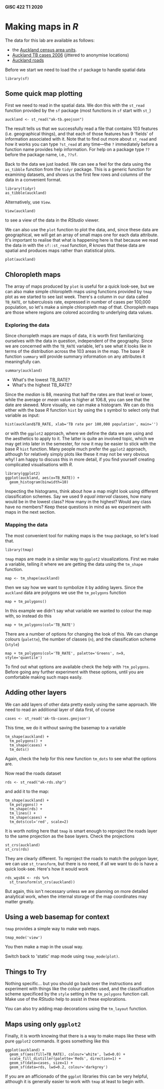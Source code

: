 #### GISC 422 T1 2020
# Making maps in *R*
The data for this lab are available as follows:
+ the [Auckland census area units](https://github.com/DOSull/GISC-422/blob/master/labs/week-02/ak-tb.geojson).
+ [Auckland TB cases 2006](https://github.com/DOSull/GISC-422/blob/master/labs/week-02/ak-tb-cases.geojson) (jittered to anonymise locations)
+ [Auckland roads](https://github.com/DOSull/GISC-422/blob/master/labs/week-02/ak-rds.zip?raw=true)

Before we start we need to load the `sf` package to handle spatial data
```{r}
library(sf)
```

## Some quick map plotting
First we need to read in the spatial data. We don this with the `st_read` function provided by the `sf` package (most functions in `sf` start with `st_`)
```{r}
auckland <- st_read("ak-tb.geojson")
```

The result tells us that we successfully read a file that contains 103 features (i.e. geographical things), and that each of those features has 9 'fields' of information associated with it. Note that to find out more about `st_read` and how it works you can type `?st_read` at any time&mdash;the `?` immediately before a function name provides help information. For help on a package type `??` before the package name, i.e., `??sf`.

Back to the data we just loaded. We can see a feel for the data using the `as_tibble` function from the `tidyr` package. This is a generic function for examining datasets, and shows us the first few rows and columns of the data in a convenient format.

```{r}
library(tidyr)
as_tibble(auckland)
```

Alternatively, use `View`.

```{r}
View(auckland)
```

to see a view of the data in the *RStudio* viewer.

We can also use the `plot` function to plot the data, and, since these data are geographical, we will get an array of small maps one for each data attribute. It's important to realise that what is happening here is that because we read the data in with the `sf::st_read` function, *R* knows that these data are spatial and produces maps rather than statistical plots.

```{r}
plot(auckland)
```

## Chloropleth maps
The array of maps produced by `plot` is useful for a quick look-see, but we can also make simple chloropleth maps using functions provided by `tmap` plot as we started to see last week. There's a column in our data called `TB_RATE`, or tuberculosis rate, expressed in number of cases per 100,000 population, so let's make a simple chloropleth map of that. Choropleth maps are those where regions are colored according to underlying data values.

### Exploring the data
Since choropleth maps are maps of data, it is worth first familiarizing ourselves with the data in question, independent of the geography. Since we are concerned with the `TB_RATE` variable, let's see what it looks like in terms of the distribution across the 103 areas in the map. The base *R* function `summary` will provide summary information on any attributes it meaningfully can.

```{r}
summary(auckland)
```

- What's the lowest TB_RATE?
- What's the highest TB_RATE?

Since the *median* is 88, meaning that half the rates are that level or lower, while the average or *mean* value is higher at 106.8, you can see that the date are skewed. More visually, we can make a histogram. We can do this either with the base *R* function `hist` by using the `$` symbol to select only that variable as input:
```{r}
hist(auckland$TB_RATE, xlab='TB rate per 100,000 population', main='')
```
or with the `ggplot2` approach, where we define the data we are using and the aesthetics to apply to it. The latter is quite an involved topic, which we may get into later in the semester, for now it may be easier to stick with the base *R* `hist` function. Many people much prefer the `ggplot2` approach, although for relatively simply plots like these it may not be very obvious why! I am happy to discuss this in more detail, if you find yourself creating complicated visualisations with *R*.
```{r}
library(ggplot2)
ggplot(auckland, aes(x=TB_RATE)) +
  geom_histogram(binwidth=10)
```

Inspecting the histograms, think about how a map might look using different classification schemes. Say we used 9 *equal interval* classes, how many would be in the lowest class? How many in the highest? Would any class have no members? Keep these questions in mind as we experiment with maps in the next section.

### Mapping the data
The most convenient tool for making maps is the `tmap` package, so let's load that.
```{r}
library(tmap)
```
`tmap` maps are made in a similar way to `ggplot2` visualizations. First we make a variable, telling it where we are getting the data using the `tm_shape` function.
```{r}
map <- tm_shape(auckland)
```
then we say how we want to symbolize it by adding layers. Since the `auckland` data are polygons we use the `tm_polygons` function
```{r}
map + tm_polygons()
```
In this example we didn't say what variable we wanted to colour the map with, so instead do this
```{r}
map + tm_polygons(col='TB_RATE')
```
There are a number of options for changing the look of this. We can change colours (`palette`), the number of classes (`n`), and the classification scheme (`style`)
```{r}
map + tm_polygons(col='TB_RATE', palette='Greens', n=9, style='quantile')
```
To find out what options are available check the help with `?tm_polygons`. Before going any further experiment with these options, until you are comfortable making such maps easily.

## Adding other layers
We can add layers of other data pretty easily using the same approach. We need to read an additional layer of data first, of course
```{r}
cases <- st_read('ak-tb-cases.geojson')
```

This time, we do it without saving the basemap to a variable
```{r}
tm_shape(auckland) +
  tm_polygons() +
  tm_shape(cases) +
  tm_dots()
```
Again, check the help for this new function `tm_dots` to see what the options are.

Now read the roads dataset
```{r}
rds <- st_read("ak-rds.shp")
```

and add it to the map:

```{r}
tm_shape(auckland) +
  tm_polygons() +
  tm_shape(rds) +
  tm_lines() +
  tm_shape(cases) +
  tm_dots(col='red', scale=2)
```

It is worth noting here that `tmap` is smart enough to reproject the roads layer to the same projection as the base layers. Check the projections

```{r}
st_crs(auckland)
st_crs(rds)
```

They are clearly different. To reproject the roads to match the polygon layer, we can use `st_transform`, but there is no need, if all we want to do is have a quick look-see. Here's how it would work

```{r}
rds_wgs84 <- rds %>%
  st_transform(st_crs(auckland))
```

But again, this isn't necessary unless we are planning on more detailed analytical work, when the internal storage of the map coordinates may matter greatly.

## Using a web basemap for context
`tmap` provides a simple way to make web maps.
```{r}
tmap_mode('view')
```
You then make a map in the usual way.

Switch back to 'static' map mode using `tmap_mode(plot)`.

## Things to Try
Nothing specific... but you should go back over the instructions and experiment with things like the colour palettes used, and the classification scheme specificed by the `style` setting in the `tm_polygons` function call. Make use of the *RStudio* help to assist in these explorations.

You can also try adding map decorations using the `tm_layout` function.

## Maps using only `ggplot2`
Finally, it is worth knowing that there is a way to make maps like these with pure `ggplot2` commands. It goes something like this
```{r}
ggplot(auckland) +
  geom_sf(aes(fill=TB_RATE), colour='white', lwd=0.0) +
  scale_fill_distiller(palette='Reds', direction=1) +
  geom_sf(data=cases, size=1) +
  geom_sf(data=rds, lwd=0.2, colour='darkgrey')
```
If you are an afficionado of the `ggplot` libraries this can be very helpful, although it is generally easier to work with `tmap` at least to begin with.
